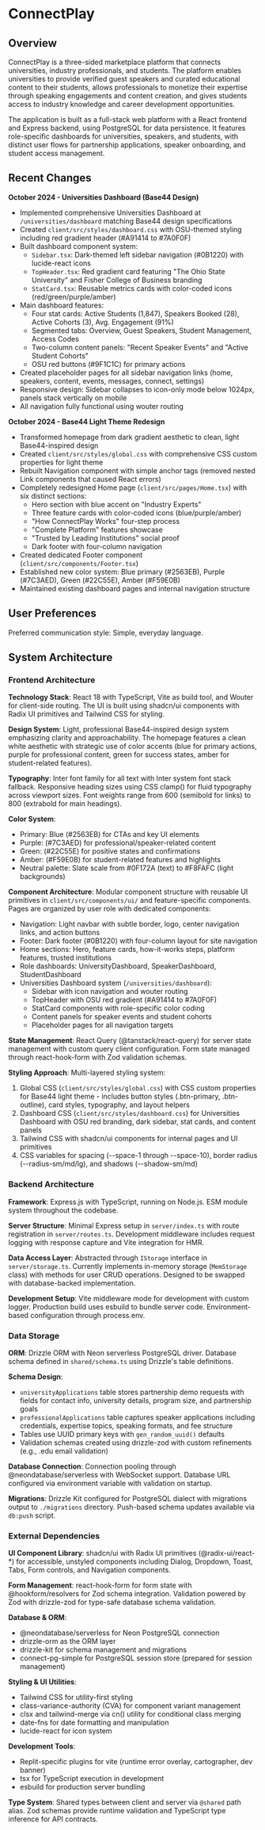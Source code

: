 # ConnectPlay

## Overview

ConnectPlay is a three-sided marketplace platform that connects universities, industry professionals, and students. The platform enables universities to provide verified guest speakers and curated educational content to their students, allows professionals to monetize their expertise through speaking engagements and content creation, and gives students access to industry knowledge and career development opportunities.

The application is built as a full-stack web platform with a React frontend and Express backend, using PostgreSQL for data persistence. It features role-specific dashboards for universities, speakers, and students, with distinct user flows for partnership applications, speaker onboarding, and student access management.

## Recent Changes

**October 2024 - Universities Dashboard (Base44 Design)**
- Implemented comprehensive Universities Dashboard at `/universities/dashboard` matching Base44 design specifications
- Created `client/src/styles/dashboard.css` with OSU-themed styling including red gradient header (#A91414 to #7A0F0F)
- Built dashboard component system:
  - `Sidebar.tsx`: Dark-themed left sidebar navigation (#0B1220) with lucide-react icons
  - `TopHeader.tsx`: Red gradient card featuring "The Ohio State University" and Fisher College of Business branding
  - `StatCard.tsx`: Reusable metrics cards with color-coded icons (red/green/purple/amber)
- Main dashboard features:
  - Four stat cards: Active Students (1,847), Speakers Booked (28), Active Cohorts (3), Avg. Engagement (91%)
  - Segmented tabs: Overview, Guest Speakers, Student Management, Access Codes
  - Two-column content panels: "Recent Speaker Events" and "Active Student Cohorts"
  - OSU red buttons (#9F1C1C) for primary actions
- Created placeholder pages for all sidebar navigation links (home, speakers, content, events, messages, connect, settings)
- Responsive design: Sidebar collapses to icon-only mode below 1024px, panels stack vertically on mobile
- All navigation fully functional using wouter routing

**October 2024 - Base44 Light Theme Redesign**
- Transformed homepage from dark gradient aesthetic to clean, light Base44-inspired design
- Created `client/src/styles/global.css` with comprehensive CSS custom properties for light theme
- Rebuilt Navigation component with simple anchor tags (removed nested Link components that caused React errors)
- Completely redesigned Home page (`client/src/pages/Home.tsx`) with six distinct sections:
  - Hero section with blue accent on "Industry Experts"
  - Three feature cards with color-coded icons (blue/purple/amber)
  - "How ConnectPlay Works" four-step process
  - "Complete Platform" features showcase
  - "Trusted by Leading Institutions" social proof
  - Dark footer with four-column navigation
- Created dedicated Footer component (`client/src/components/Footer.tsx`)
- Established new color system: Blue primary (#2563EB), Purple (#7C3AED), Green (#22C55E), Amber (#F59E0B)
- Maintained existing dashboard pages and internal navigation structure

## User Preferences

Preferred communication style: Simple, everyday language.

## System Architecture

### Frontend Architecture

**Technology Stack**: React 18 with TypeScript, Vite as build tool, and Wouter for client-side routing. The UI is built using shadcn/ui components with Radix UI primitives and Tailwind CSS for styling.

**Design System**: Light, professional Base44-inspired design system emphasizing clarity and approachability. The homepage features a clean white aesthetic with strategic use of color accents (blue for primary actions, purple for professional content, green for success states, amber for student-related features).

**Typography**: Inter font family for all text with Inter system font stack fallback. Responsive heading sizes using CSS clamp() for fluid typography across viewport sizes. Font weights range from 600 (semibold for links) to 800 (extrabold for main headings).

**Color System**:
- Primary: Blue (#2563EB) for CTAs and key UI elements
- Purple: (#7C3AED) for professional/speaker-related content
- Green: (#22C55E) for positive states and confirmations  
- Amber: (#F59E0B) for student-related features and highlights
- Neutral palette: Slate scale from #0F172A (text) to #F8FAFC (light backgrounds)

**Component Architecture**: Modular component structure with reusable UI primitives in `client/src/components/ui/` and feature-specific components. Pages are organized by user role with dedicated components:
- Navigation: Light navbar with subtle border, logo, center navigation links, and action buttons
- Footer: Dark footer (#0B1220) with four-column layout for site navigation
- Home sections: Hero, feature cards, how-it-works steps, platform features, trusted institutions
- Role dashboards: UniversityDashboard, SpeakerDashboard, StudentDashboard
- Universities Dashboard system (`/universities/dashboard`):
  - Sidebar with icon navigation and wouter routing
  - TopHeader with OSU red gradient (#A91414 to #7A0F0F)
  - StatCard components with role-specific color coding
  - Content panels for speaker events and student cohorts
  - Placeholder pages for all navigation targets

**State Management**: React Query (@tanstack/react-query) for server state management with custom query client configuration. Form state managed through react-hook-form with Zod validation schemas.

**Styling Approach**: Multi-layered styling system:
1. Global CSS (`client/src/styles/global.css`) with CSS custom properties for Base44 light theme - includes button styles (.btn-primary, .btn-outline), card styles, typography, and layout helpers
2. Dashboard CSS (`client/src/styles/dashboard.css`) for Universities Dashboard with OSU red branding, dark sidebar, stat cards, and content panels
3. Tailwind CSS with shadcn/ui components for internal pages and UI primitives
4. CSS variables for spacing (--space-1 through --space-10), border radius (--radius-sm/md/lg), and shadows (--shadow-sm/md)

### Backend Architecture

**Framework**: Express.js with TypeScript, running on Node.js. ESM module system throughout the codebase.

**Server Structure**: Minimal Express setup in `server/index.ts` with route registration in `server/routes.ts`. Development middleware includes request logging with response capture and Vite integration for HMR.

**Data Access Layer**: Abstracted through `IStorage` interface in `server/storage.ts`. Currently implements in-memory storage (`MemStorage` class) with methods for user CRUD operations. Designed to be swapped with database-backed implementation.

**Development Setup**: Vite middleware mode for development with custom logger. Production build uses esbuild to bundle server code. Environment-based configuration through process.env.

### Data Storage

**ORM**: Drizzle ORM with Neon serverless PostgreSQL driver. Database schema defined in `shared/schema.ts` using Drizzle's table definitions.

**Schema Design**: 
- `universityApplications` table stores partnership demo requests with fields for contact info, university details, program size, and partnership goals
- `professionalApplications` table captures speaker applications including credentials, expertise topics, speaking formats, and fee structure
- Tables use UUID primary keys with `gen_random_uuid()` defaults
- Validation schemas created using drizzle-zod with custom refinements (e.g., .edu email validation)

**Database Connection**: Connection pooling through @neondatabase/serverless with WebSocket support. Database URL configured via environment variable with validation on startup.

**Migrations**: Drizzle Kit configured for PostgreSQL dialect with migrations output to `./migrations` directory. Push-based schema updates available via `db:push` script.

### External Dependencies

**UI Component Library**: shadcn/ui with Radix UI primitives (@radix-ui/react-*) for accessible, unstyled components including Dialog, Dropdown, Toast, Tabs, Form controls, and Navigation components.

**Form Management**: react-hook-form for form state with @hookform/resolvers for Zod schema integration. Validation powered by Zod with drizzle-zod for type-safe database schema validation.

**Database & ORM**: 
- @neondatabase/serverless for Neon PostgreSQL connection
- drizzle-orm as the ORM layer
- drizzle-kit for schema management and migrations
- connect-pg-simple for PostgreSQL session store (prepared for session management)

**Styling & UI Utilities**:
- Tailwind CSS for utility-first styling
- class-variance-authority (CVA) for component variant management
- clsx and tailwind-merge via cn() utility for conditional class merging
- date-fns for date formatting and manipulation
- lucide-react for icon system

**Development Tools**:
- Replit-specific plugins for vite (runtime error overlay, cartographer, dev banner)
- tsx for TypeScript execution in development
- esbuild for production server bundling

**Type System**: Shared types between client and server via `@shared` path alias. Zod schemas provide runtime validation and TypeScript type inference for API contracts.